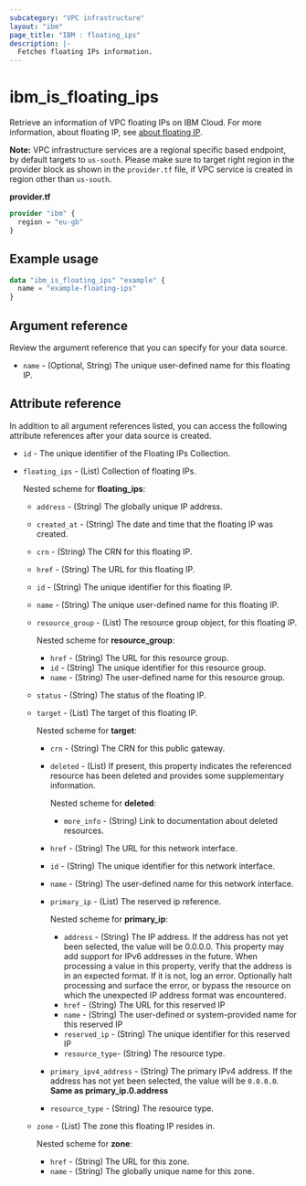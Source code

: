 ```yaml
---
subcategory: "VPC infrastructure"
layout: "ibm"
page_title: "IBM : floating_ips"
description: |-
  Fetches floating IPs information.
---
```


# ibm_is_floating_ips

Retrieve an information of VPC floating IPs on IBM Cloud. For more information, about floating IP, see [about floating IP](https://cloud.ibm.com/docs/vpc?topic=vpc-creating-a-vpc-using-the-rest-apis#create-floating-ip-api-tutorial).

**Note:** 
VPC infrastructure services are a regional specific based endpoint, by default targets to `us-south`. Please make sure to target right region in the provider block as shown in the `provider.tf` file, if VPC service is created in region other than `us-south`.

**provider.tf**

```terraform
provider "ibm" {
  region = "eu-gb"
}
```

## Example usage

```terraform
data "ibm_is_floating_ips" "example" {
  name = "example-floating-ips"
}
```

## Argument reference

Review the argument reference that you can specify for your data source.

- `name` - (Optional, String) The unique user-defined name for this floating IP.

## Attribute reference

In addition to all argument references listed, you can access the following attribute references after your data source is created.

- `id` - The unique identifier of the Floating IPs Collection.
- `floating_ips` - (List) Collection of floating IPs.
  
    Nested scheme for **floating_ips**:
    - `address` - (String) The globally unique IP address.
    - `created_at` - (String) The date and time that the floating IP was created.
    - `crn` - (String) The CRN for this floating IP.
    - `href` - (String) The URL for this floating IP.
    - `id` - (String) The unique identifier for this floating IP.
    - `name` - (String) The unique user-defined name for this floating IP.
    - `resource_group` - (List) The resource group object, for this floating IP.
	    
		Nested scheme for **resource_group**:
      	- `href` - (String) The URL for this resource group.
		- `id` - (String) The unique identifier for this resource group.
		- `name` - (String) The user-defined name for this resource group.
	- `status` - (String) The status of the floating IP.
	- `target` - (List) The target of this floating IP.
	    
		Nested scheme for **target**:
		- `crn` - (String) The CRN for this public gateway.
		- `deleted` - (List) If present, this property indicates the referenced resource has been deleted and provides some supplementary information.
		    
			Nested scheme for **deleted**:
  			- `more_info` - (String) Link to documentation about deleted resources.
    	- `href` - (String) The URL for this network interface.
		- `id` - (String) The unique identifier for this network interface.
		- `name` - (String) The user-defined name for this network interface.
		- `primary_ip` - (List) The reserved ip reference.
		
			Nested scheme for **primary_ip**:
			- `address` - (String) The IP address. If the address has not yet been selected, the value will be 0.0.0.0. This property may add support for IPv6 addresses in the future. When processing a value in this property, verify that the address is in an expected format. If it is not, log an error. Optionally halt processing and surface the error, or bypass the resource on which the unexpected IP address format was encountered.
			- `href` - (String) The URL for this reserved IP
			- `name` - (String) The user-defined or system-provided name for this reserved IP
			- `reserved_ip` - (String) The unique identifier for this reserved IP
			- `resource_type`- (String) The resource type.		
		- `primary_ipv4_address` - (String) The primary IPv4 address. If the address has not yet been selected, the value will be `0.0.0.0`. **Same as primary_ip.0.address**
		- `resource_type` - (String) The resource type.
	- `zone` - (List) The zone this floating IP resides in.
	    
		Nested scheme for **zone**:
		- `href` - (String) The URL for this zone.
		- `name` - (String) The globally unique name for this zone.
